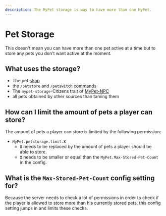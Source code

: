 ```yaml
---
description: The MyPet storage is way to have more than one MyPet.
---
```


# Pet Storage

This doesn't mean you can have more than one pet active at a time but to store any pets you don't want active at the moment.

## What uses the storage?

* The pet [shop](../misc/premium.md)
* the `/petstore` and `/petswitch` [commands](../setup/commands.md)
* The `mypet-storage`-Citizens trait of [MyPet-NPC](../hooks/npc.md)
* all pets obtained by other sources than taming them

## How can I limit the amount of pets a player can store?

The amount of pets a player can store is limited by the following permission:

* `MyPet.petstorage.limit.`**`X`**
  * **`X`** needs to be replaced by the amount of pets a player should be able to store.
  * **`X`** needs to be smaller or equal than the `MyPet.Max-Stored-Pet-Count` in the config.

## What is the `Max-Stored-Pet-Count` config setting for?

Because the server needs to check a lot of permissions in order to check if the player is allowed to store more than his currently stored pets, this config setting jumps in and limits these checks.


